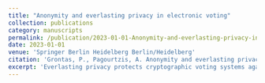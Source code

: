 ```yaml
---
title: "Anonymity and everlasting privacy in electronic voting"
collection: publications
category: manuscripts
permalink: /publication/2023-01-01-Anonymity-and-everlasting-privacy-in-electronic-voting
date: 2023-01-01
venue: 'Springer Berlin Heidelberg Berlin/Heidelberg'
citation: 'Grontas, P., Pagourtzis, A. Anonymity and everlasting privacy in electronic voting. Int. J. Inf. Secur. 22, 819–832,  2023.'
excerpt: 'Everlasting privacy protects cryptographic voting systems against the weakening of intractability assumptions on which they may be based. We find that everlasting privacy can be obtained from protocols that do not require trust in the election talliers for privacy, as long as they are accompanied by anonymous casting. To this end, we define a novel model to analyze such schemes. We draw inspiration from the de facto standard framework for ballot privacy, BPRIV. We then extend to account for everlasting privacy. Our work differs from related attempts, which only consider everlasting privacy in the context of publicly available data. Our model is fine-grained, since it also considers the level of data leakage from the various components of an election system. We evaluate our definitions by applying our models to two protocols, each representing an important paradigm for building e-voting schemes.'
---
```

